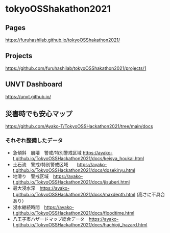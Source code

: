 # tokyoOSShakathon2021

## Pages 
https://furuhashilab.github.io/tokyoOSShakathon2021/

## Projects
https://github.com/furuhashilab/tokyoOSShakathon2021/projects/1


## UNVT Dashboard
https://unvt.github.io/

## 災害時でも安心マップ
https://github.com/Ayako-T/TokyoOSSHackathon2021/tree/main/docs

### それぞれ整備したデータ
* 急傾斜　崩壊　警戒/特別警戒区域 https://ayako-t.github.io/TokyoOSSHackathon2021/docs/keisya_houkai.html
* 土石流　警戒/特別警戒区域　　https://ayako-t.github.io/TokyoOSSHackathon2021/docs/dosekiryu.html
* 地滑り　警戒区域　https://ayako-t.github.io/TokyoOSSHackathon2021/docs/jisuberi.html
* 最大浸水深　https://ayako-t.github.io/TokyoOSSHackathon2021/docs/maxdepth.html  (高さに不具合あり）
* 浸水継続時間　https://ayako-t.github.io/TokyoOSSHackathon2021/docs/floodtime.html
* 八王子市ハザードマップ総合データ　https://ayako-t.github.io/TokyoOSSHackathon2021/docs/hachioji_hazard.html
